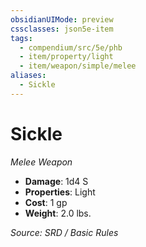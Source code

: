 ```yaml
---
obsidianUIMode: preview
cssclasses: json5e-item
tags:
  - compendium/src/5e/phb
  - item/property/light
  - item/weapon/simple/melee
aliases:
  - Sickle
---
```

# Sickle
*Melee Weapon*  

- **Damage**: 1d4 S
- **Properties**: Light
- **Cost**: 1 gp
- **Weight**: 2.0 lbs.

*Source: SRD / Basic Rules*